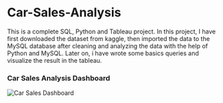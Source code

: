 # Car-Sales-Analysis
This is a complete SQL, Python and Tableau project. In this project, I have first downloaded the dataset from kaggle, then imported the data to the MySQL database after cleaning and analyzing the data with the help of Python and MySQL. Later on, i have wrote some basics queries and visualize the result in the tableau.

### Car Sales Analysis Dashboard
![Car Sales Dashboard](https://github.com/Abhishekk-B/Car-Sales-Analysis/assets/95995839/bb6b2467-f592-49bf-9786-7fec4cd5e49b)
